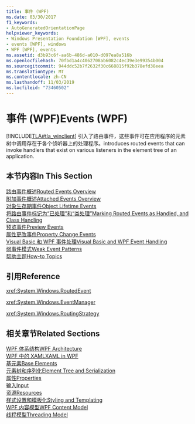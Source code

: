 ```yaml
---
title: 事件 (WPF)
ms.date: 03/30/2017
f1_keywords:
- AutoGeneratedOrientationPage
helpviewer_keywords:
- Windows Presentation Foundation [WPF], events
- events [WPF], windows
- WPF [WPF], events
ms.assetid: d3b93c6f-aa6b-486d-a010-d097ea8a516b
ms.openlocfilehash: 70fbd1a4c4062708ab6082c4ec39e3e99354b004
ms.sourcegitcommit: 944ddc52b7f2632f30c668815f92b378efd38eea
ms.translationtype: MT
ms.contentlocale: zh-CN
ms.lasthandoff: 11/03/2019
ms.locfileid: "73460502"
---
```

# <a name="events-wpf"></a><span data-ttu-id="05109-102">事件 (WPF)</span><span class="sxs-lookup"><span data-stu-id="05109-102">Events (WPF)</span></span>
[!INCLUDE[TLA#tla_winclient](../../../../includes/tlasharptla-winclient-md.md)] <span data-ttu-id="05109-103">引入了路由事件，这些事件可在应用程序的元素树中调用存在于各个侦听器上的处理程序。</span><span class="sxs-lookup"><span data-stu-id="05109-103">introduces routed events that can invoke handlers that exist on various listeners in the element tree of an application.</span></span>  
  
## <a name="in-this-section"></a><span data-ttu-id="05109-104">本节内容</span><span class="sxs-lookup"><span data-stu-id="05109-104">In This Section</span></span>  
 [<span data-ttu-id="05109-105">路由事件概述</span><span class="sxs-lookup"><span data-stu-id="05109-105">Routed Events Overview</span></span>](routed-events-overview.md)  
 [<span data-ttu-id="05109-106">附加事件概述</span><span class="sxs-lookup"><span data-stu-id="05109-106">Attached Events Overview</span></span>](attached-events-overview.md)  
 [<span data-ttu-id="05109-107">对象生存期事件</span><span class="sxs-lookup"><span data-stu-id="05109-107">Object Lifetime Events</span></span>](object-lifetime-events.md)  
 [<span data-ttu-id="05109-108">将路由事件标记为“已处理”和“类处理”</span><span class="sxs-lookup"><span data-stu-id="05109-108">Marking Routed Events as Handled, and Class Handling</span></span>](marking-routed-events-as-handled-and-class-handling.md)  
 [<span data-ttu-id="05109-109">预览事件</span><span class="sxs-lookup"><span data-stu-id="05109-109">Preview Events</span></span>](preview-events.md)  
 [<span data-ttu-id="05109-110">属性更改事件</span><span class="sxs-lookup"><span data-stu-id="05109-110">Property Change Events</span></span>](property-change-events.md)  
 [<span data-ttu-id="05109-111">Visual Basic 和 WPF 事件处理</span><span class="sxs-lookup"><span data-stu-id="05109-111">Visual Basic and WPF Event Handling</span></span>](visual-basic-and-wpf-event-handling.md)  
 [<span data-ttu-id="05109-112">弱事件模式</span><span class="sxs-lookup"><span data-stu-id="05109-112">Weak Event Patterns</span></span>](weak-event-patterns.md)  
 [<span data-ttu-id="05109-113">帮助主题</span><span class="sxs-lookup"><span data-stu-id="05109-113">How-to Topics</span></span>](events-how-to-topics.md)  
  
## <a name="reference"></a><span data-ttu-id="05109-114">引用</span><span class="sxs-lookup"><span data-stu-id="05109-114">Reference</span></span>  
 <xref:System.Windows.RoutedEvent>  
  
 <xref:System.Windows.EventManager>  
  
 <xref:System.Windows.RoutingStrategy>  
  
## <a name="related-sections"></a><span data-ttu-id="05109-115">相关章节</span><span class="sxs-lookup"><span data-stu-id="05109-115">Related Sections</span></span>  
 [<span data-ttu-id="05109-116">WPF 体系结构</span><span class="sxs-lookup"><span data-stu-id="05109-116">WPF Architecture</span></span>](wpf-architecture.md)  
  [<span data-ttu-id="05109-117">WPF 中的 XAML</span><span class="sxs-lookup"><span data-stu-id="05109-117">XAML in WPF</span></span>](xaml-in-wpf.md)  
  [<span data-ttu-id="05109-118">基元素</span><span class="sxs-lookup"><span data-stu-id="05109-118">Base Elements</span></span>](base-elements.md)  
  [<span data-ttu-id="05109-119">元素树和序列化</span><span class="sxs-lookup"><span data-stu-id="05109-119">Element Tree and Serialization</span></span>](element-tree-and-serialization.md)  
  [<span data-ttu-id="05109-120">属性</span><span class="sxs-lookup"><span data-stu-id="05109-120">Properties</span></span>](properties-wpf.md)  
  [<span data-ttu-id="05109-121">输入</span><span class="sxs-lookup"><span data-stu-id="05109-121">Input</span></span>](input-wpf.md)  
  [<span data-ttu-id="05109-122">资源</span><span class="sxs-lookup"><span data-stu-id="05109-122">Resources</span></span>](resources-wpf.md)  
  [<span data-ttu-id="05109-123">样式设置和模板化</span><span class="sxs-lookup"><span data-stu-id="05109-123">Styling and Templating</span></span>](../../../desktop-wpf/fundamentals/styles-templates-overview.md)  
  [<span data-ttu-id="05109-124">WPF 内容模型</span><span class="sxs-lookup"><span data-stu-id="05109-124">WPF Content Model</span></span>](../controls/wpf-content-model.md)  
  [<span data-ttu-id="05109-125">线程模型</span><span class="sxs-lookup"><span data-stu-id="05109-125">Threading Model</span></span>](threading-model.md)
